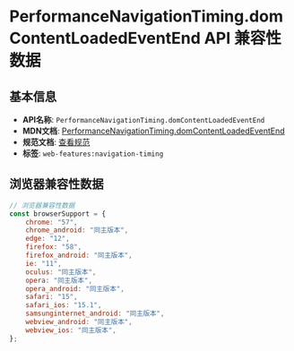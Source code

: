 # PerformanceNavigationTiming.domContentLoadedEventEnd API 兼容性数据

## 基本信息

- **API名称**: `PerformanceNavigationTiming.domContentLoadedEventEnd`
- **MDN文档**: [PerformanceNavigationTiming.domContentLoadedEventEnd](https://developer.mozilla.org/docs/Web/API/PerformanceNavigationTiming/domContentLoadedEventEnd)
- **规范文档**: [查看规范](https://w3c.github.io/navigation-timing/#dom-performancenavigationtiming-domcontentloadedeventend)
- **标签**: `web-features:navigation-timing`

## 浏览器兼容性数据

```javascript
// 浏览器兼容性数据
const browserSupport = {
    chrome: "57",
    chrome_android: "同主版本",
    edge: "12",
    firefox: "58",
    firefox_android: "同主版本",
    ie: "11",
    oculus: "同主版本",
    opera: "同主版本",
    opera_android: "同主版本",
    safari: "15",
    safari_ios: "15.1",
    samsunginternet_android: "同主版本",
    webview_android: "同主版本",
    webview_ios: "同主版本",
};

```

